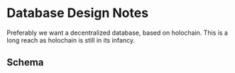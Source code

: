 # Database Design Notes

Preferably we want a decentralized database, based on holochain. This is a long reach as holochain is still in its infancy.

## Schema

